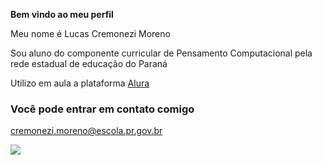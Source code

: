 **Bem vindo ao meu perfil**

Meu nome é Lucas Cremonezi Moreno

Sou aluno do componente curricular de Pensamento Computacional pela rede estadual de educação do Paraná

Utilizo em aula a plataforma [Alura](https://www.alura.com.br)

### Você pode entrar em contato comigo
cremonezi.moreno@escola.pr.gov.br

![](https://media1.tenor.com/m/kZxuImu6noIAAAAd/samuel-rodriguez-samuel.gif)
